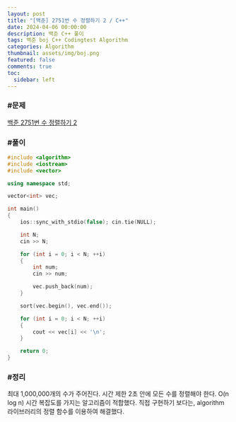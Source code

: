 ```yaml
---
layout: post
title: "[백준] 2751번 수 정렬하기 2 / C++"
date: 2024-04-06 00:00:00
description: 백준 C++ 풀이
tags: 백준 boj C++ Codingtest Algorithm
categories: Algorithm
thumbnail: assets/img/boj.png
featured: false
comments: true
toc:
  sidebar: left
---
```


### #문제
[백준 2751번 수 정렬하기 2](https://www.acmicpc.net/problem/2751)

### #풀이
```c++
#include <algorithm>
#include <iostream>
#include <vector>

using namespace std;

vector<int> vec;

int main()
{
	ios::sync_with_stdio(false); cin.tie(NULL);

	int N;
	cin >> N;

	for (int i = 0; i < N; ++i)
	{
		int num;
		cin >> num;

		vec.push_back(num);
	}

	sort(vec.begin(), vec.end());

	for (int i = 0; i < N; ++i)
	{
		cout << vec[i] << '\n';
	}

	return 0;
}
```

### #정리
최대 1,000,000개의 수가 주어진다. 시간 제한 2초 안에 모든 수를 정렬해야 한다. O(n log n) 시간 복잡도를 가지는 알고리즘이 적합했다. 직접 구현하기 보다는, algorithm 라이브러리의 정렬 함수를 이용하여 해결했다.